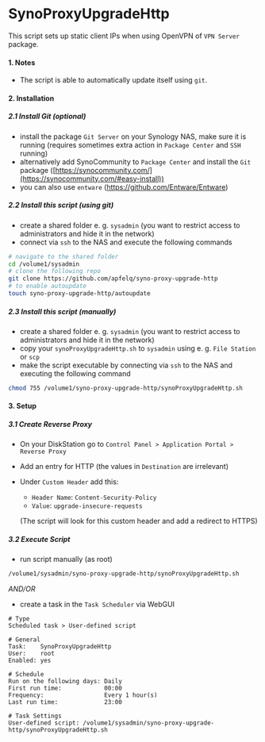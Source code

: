 # SynoProxyUpgradeHttp

This script sets up static client IPs when using OpenVPN of `VPN Server` package.

#### 1. Notes

- The script is able to automatically update itself using `git`.

#### 2. Installation

##### 2.1 Install Git (optional)

- install the package `Git Server` on your Synology NAS, make sure it is running (requires sometimes extra action in `Package Center` and `SSH` running)
- alternatively add SynoCommunity to `Package Center` and install the `Git` package ([https://synocommunity.com/](https://synocommunity.com/#easy-install))
- you can also use `entware` (<https://github.com/Entware/Entware>)

##### 2.2 Install this script (using git)

- create a shared folder e. g. `sysadmin` (you want to restrict access to administrators and hide it in the network)
- connect via `ssh` to the NAS and execute the following commands

```bash
# navigate to the shared folder
cd /volume1/sysadmin
# clone the following repo
git clone https://github.com/apfelq/syno-proxy-upgrade-http
# to enable autoupdate
touch syno-proxy-upgrade-http/autoupdate
```

##### 2.3 Install this script (manually)

- create a shared folder e. g. `sysadmin` (you want to restrict access to administrators and hide it in the network)
- copy your `synoProxyUpgradeHttp.sh` to `sysadmin` using e. g. `File Station` or `scp`
- make the script executable by connecting via `ssh` to the NAS and executing the following command

```bash
chmod 755 /volume1/syno-proxy-upgrade-http/synoProxyUpgradeHttp.sh
```

#### 3. Setup

##### 3.1 Create Reverse Proxy

- On your DiskStation go to `Control Panel > Application Portal > Reverse Proxy`
- Add an entry for HTTP (the values in `Destination` are irrelevant)
- Under `Custom Header` add this:

    - `Header Name`: `Content-Security-Policy`
    - `Value`: `upgrade-insecure-requests`
    
    (The script will look for this custom header and add a redirect to HTTPS)

##### 3.2 Execute Script

- run script manually (as root)

```bash
/volume1/sysadmin/syno-proxy-upgrade-http/synoProxyUpgradeHttp.sh
```

*AND/OR*

- create a task in the `Task Scheduler` via WebGUI

```
# Type
Scheduled task > User-defined script

# General
Task:    SynoProxyUpgradeHttp
User:    root
Enabled: yes

# Schedule
Run on the following days: Daily
First run time:            00:00
Frequency:                 Every 1 hour(s)
Last run time:			   23:00

# Task Settings
User-defined script: /volume1/sysadmin/syno-proxy-upgrade-http/synoProxyUpgradeHttp.sh
```
